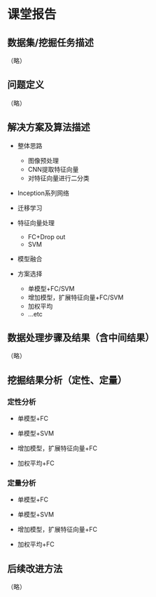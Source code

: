 # 课堂报告


## 数据集/挖掘任务描述

（略）

## 问题定义

（略）

## 解决方案及算法描述

- 整体思路
    - 图像预处理
    - CNN提取特征向量
    - 对特征向量进行二分类

- Inception系列网络

- 迁移学习

- 特征向量处理
    - FC+Drop out
    - SVM

- 模型融合

- 方案选择
    - 单模型+FC/SVM
    - 增加模型，扩展特征向量+FC/SVM
    - 加权平均
    - ...etc

## 数据处理步骤及结果（含中间结果）

（略）

## 挖掘结果分析（定性、定量）

### 定性分析

- 单模型+FC

- 单模型+SVM

- 增加模型，扩展特征向量+FC

- 加权平均+FC

### 定量分析

- 单模型+FC

- 单模型+SVM

- 增加模型，扩展特征向量+FC

- 加权平均+FC

## 后续改进方法

（略）
